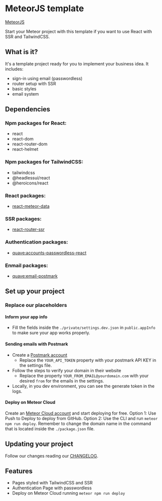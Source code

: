 # MeteorJS template

[MeteorJS](https://meteor.com)

Start your Meteor project with this template if you want to use React with SSR and TailwindCSS.

## What is it?

It's a template project ready for you to implement your business idea. It includes:

- sign-in using email (passwordless)
- router setup with SSR
- basic styles
- email system

## Dependencies

### Npm packages for React:

- react
- react-dom
- react-router-dom
- react-helmet

### Npm packages for TailwindCSS:
- tailwindcss
- @headlessui/react
- @heroicons/react

### React packages:
- [react-meteor-data](https://github.com/meteor/react-packages/tree/master/packages/react-meteor-data)

### SSR packages:
- [react-router-ssr](https://github.com/Meteor-Community-Packages/react-router-ssr)

### Authentication packages:
- [quave:accounts-passwordless-react](https://github.com/quavedev/accounts-passwordless-react)

### Enmail packages:
- [quave:email-postmark](https://github.com/quavedev/email-postmark)

## Set up your project

### Replace our placeholders

#### Inform your app info
- Fill the fields inside the `./private/settings.dev.json` in `public.appInfo` to make sure your app works properly.

#### Sending emails with Postmark

- Create a [Postmark account](https://postmarkapp.com/signup) 
  - Replace the `YOUR_API_TOKEN` property with your postmark API KEY in the settings file.
- Follow the steps to verify your domain in their website
  - Replace the property `YOUR_FROM_EMAIL@yourdomain.com` with your desired `from` for the emails in the settings.
- Locally, in you dev environment, you can see the generate token in the logs.

#### Deploy on Meteor Cloud

Create an [Meteor Cloud account](https://meteor.com/cloud) and start deploying for free.
Option 1: Use Push to Deploy to deploy from GitHub.
Option 2: Use the CLI and run `meteor npm run deploy`. Remember to change the domain name in the command that is located inside the `./package.json` file.

## Updating your project

Follow our changes reading our [CHANGELOG](CHANGELOG.md).

## Features

- Pages styled with TailwindCSS and SSR
- Authentication Page with passwordless
- Deploy on Meteor Cloud running `meteor npm run deploy`
